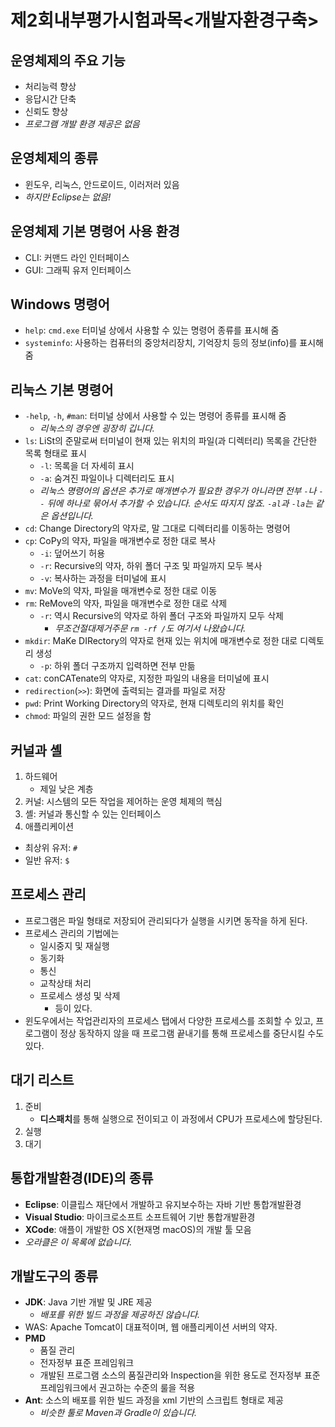 ﻿# 제2회내부평가시험과목<개발자환경구축>

## 운영체제의 주요 기능

- 처리능력 향상
- 응답시간 단축
- 신뢰도 향상
- *프로그램 개발 환경 제공은 없음*

## 운영체제의 종류

- 윈도우, 리눅스, 안드로이드, 이러저러 있음
- *하지만 Eclipse는 없음!*

## 운영체제 기본 명령어 사용 환경

- CLI: 커맨드 라인 인터페이스
- GUI: 그래픽 유저 인터페이스

## Windows 명령어

- `help`: `cmd.exe` 터미널 상에서 사용할 수 있는 명령어 종류를 표시해 줌
- `systeminfo`: 사용하는 컴퓨터의 중앙처리장치, 기억장치 등의 정보(info)를 표시해 줌

## 리눅스 기본 명령어

- `-help`, `-h`, `#man`: 터미널 상에서 사용할 수 있는 명령어 종류를 표시해 줌
    - *리눅스의 경우엔 굉장히 깁니다.*
- `ls`: LiSt의 준말로써 터미널이 현재 있는 위치의 파일(과 디렉터리) 목록을 간단한 목록 형태로 표시
    - `-l`: 목록을 더 자세히 표시
    - `-a`: 숨겨진 파일이나 디렉터리도 표시
    - *리눅스 명령어의 옵션은 추가로 매개변수가 필요한 경우가 아니라면 전부 `-`나 `--` 뒤에 하나로 묶어서 추가할 수 있습니다. 순서도 따지지 않죠. `-al`과 `-la`는 같은 옵션입니다.*
- `cd`: Change Directory의 약자로, 말 그대로 디렉터리를 이동하는 명령어
- `cp`: CoPy의 약자, 파일을 매개변수로 정한 대로 복사
    - `-i`: 덮어쓰기 허용
    - `-r`: Recursive의 약자, 하위 폴더 구조 및 파일까지 모두 복사
    - `-v`: 복사하는 과정을 터미널에 표시
- `mv`: MoVe의 약자, 파일을 매개변수로 정한 대로 이동
- `rm`: ReMove의 약자, 파일을 매개변수로 정한 대로 삭제
    - `-r`: 역시 Recursive의 약자로 하위 폴더 구조와 파일까지 모두 삭제
        - *무조건절대제거주문 `rm -rf /`도 여기서 나왔습니다.*
- `mkdir`: MaKe DIRectory의 약자로 현재 있는 위치에 매개변수로 정한 대로 디렉토리 생성
    - `-p`: 하위 폴더 구조까지 입력하면 전부 만듦
- `cat`: conCATenate의 약자로, 지정한 파일의 내용을 터미널에 표시
- `redirection`(`>>`): 화면에 출력되는 결과를 파일로 저장
- `pwd`: Print Working Directory의 약자로, 현재 디렉토리의 위치를 확인
- `chmod`: 파일의 권한 모드 설정을 함

## 커널과 셸

1. 하드웨어
    - 제일 낮은 계층
2. 커널: 시스템의 모든 작업을 제어하는 운영 체제의 핵심
3. 셸: 커널과 통신할 수 있는 인터페이스
4. 애플리케이션
- 최상위 유저: `#`
- 일반 유저: `$`

## 프로세스 관리

- 프로그램은 파일 형태로 저장되어 관리되다가 실행을 시키면 동작을 하게 된다.
- 프로세스 관리의 기법에는
    - 일시중지 및 재실행
    - 동기화
    - 통신
    - 교착상태 처리
    - 프로세스 생성 및 삭제
        - 등이 있다.
- 윈도우에서는 작업관리자의 프로세스 탭에서 다양한 프로세스를 조회할 수 있고, 프로그램이 정상 동작하지 않을 때 프로그램 끝내기를 통해 프로세스를 중단시킬 수도 있다.

## 대기 리스트

1. 준비
    - **디스패치**를 통해 실행으로 전이되고 이 과정에서 CPU가 프로세스에 할당된다.
2. 실행
3. 대기

## 통합개발환경(IDE)의 종류

- **Eclipse**: 이클립스 재단에서 개발하고 유지보수하는 자바 기반 통합개발환경
- **Visual Studio**: 마이크로소프트 소프트웨어 기반 통합개발환경
- **XCode**: 애플이 개발한 OS X(현재명 macOS)의 개발 툴 모음
- *오라클은 이 목록에 없습니다.*

## 개발도구의 종류

- **JDK**: Java 기반 개발 및 JRE 제공
    - *배포를 위한 빌드 과정을 제공하진 않습니다.*
- WAS: Apache Tomcat이 대표적이며, 웹 애플리케이션 서버의 약자.
- **PMD**
    - 품질 관리
    - 전자정부 표준 프레임워크
    - 개발된 프로그램 소스의 품질관리와 Inspection을 위한 용도로 전자정부 표준 프레임워크에서 권고하는 수준의 룰을 적용
- **Ant**: 소스의 배포를 위한 빌드 과정을 xml 기반의 스크립트 형태로 제공
    - *비슷한 툴로 Maven과 Gradle이 있습니다.*

